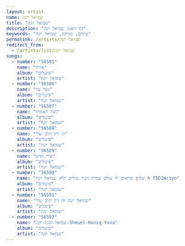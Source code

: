 ```yaml
---
layout: artist
name: שמואל יונה
title: "שמואל יונה"
description: "דף האמן שמואל יונה"
keywords: "שירים, מוזיקה, שמואל יונה"
permalink: /artists/שמואל-יונה
redirect_from:
  - /artists/list/שמואל יונה
songs:
  - number: "56585"
    name: "אורח"
    album: "סינגלים"
    artist: "שמואל יונה"
  - number: "56586"
    name: "גשר צר"
    album: "סינגלים"
    artist: "שמואל יונה"
  - number: "56587"
    name: "הגל האחרון"
    album: "סינגלים"
    artist: "שמואל יונה"
  - number: "56588"
    name: "זה רק הלב שלי"
    album: "סינגלים"
    artist: "שמואל יונה"
  - number: "56589"
    name: "שיר חדש"
    album: "סינגלים"
    artist: "שמואל יונה"
  - number: "56590"
    name: "שלום קוראים לי עולם עמירן דביר מילים ולחן שמואל יונה h T5D1Nctyo"
    album: "סינגלים"
    artist: "שמואל יונה"
  - number: "56591"
    name: "שמואל יונה זה רק הלב שלי"
    album: "סינגלים"
    artist: "שמואל יונה"
  - number: "56592"
    name: "שמואל-הוניג-יונה-Shmuel-Honig-Yona"
    album: "סינגלים"
    artist: "שמואל יונה"
---
```

